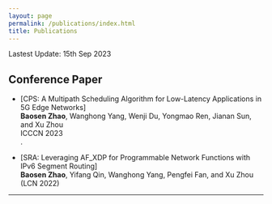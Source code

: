 ```yaml
---
layout: page
permalink: /publications/index.html
title: Publications
---
```


Lastest Update: 15th Sep 2023&nbsp; 

## Conference Paper

- [CPS: A Multipath Scheduling Algorithm for Low-Latency Applications in 5G Edge Networks]<br>**Baosen Zhao**, Wanghong Yang, Wenji Du, Yongmao Ren, Jianan Sun, and Xu Zhou<br>ICCCN 2023<br>.

- [SRA: Leveraging AF_XDP for Programmable Network Functions with IPv6 Segment Routing]<br>**Baosen Zhao**, Yifang Qin, Wanghong Yang, Pengfei Fan, and Xu Zhou<br>(LCN 2022)<br>


---

